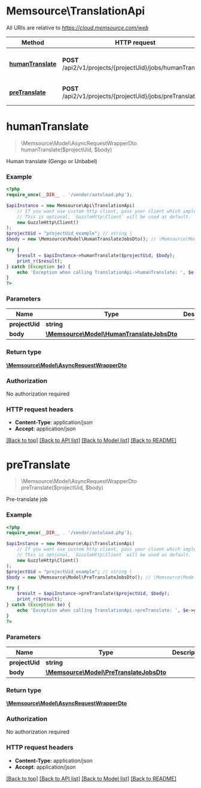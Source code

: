 # Memsource\TranslationApi

All URIs are relative to *https://cloud.memsource.com/web*

Method | HTTP request | Description
------------- | ------------- | -------------
[**humanTranslate**](TranslationApi.md#humanTranslate) | **POST** /api2/v1/projects/{projectUid}/jobs/humanTranslate | Human translate (Gengo or Unbabel)
[**preTranslate**](TranslationApi.md#preTranslate) | **POST** /api2/v1/projects/{projectUid}/jobs/preTranslate | Pre-translate job


# **humanTranslate**
> \Memsource\Model\AsyncRequestWrapperDto humanTranslate($projectUid, $body)

Human translate (Gengo or Unbabel)



### Example
```php
<?php
require_once(__DIR__ . '/vendor/autoload.php');

$apiInstance = new Memsource\Api\TranslationApi(
    // If you want use custom http client, pass your client which implements `GuzzleHttp\ClientInterface`.
    // This is optional, `GuzzleHttp\Client` will be used as default.
    new GuzzleHttp\Client()
);
$projectUid = "projectUid_example"; // string | 
$body = new \Memsource\Model\HumanTranslateJobsDto(); // \Memsource\Model\HumanTranslateJobsDto | 

try {
    $result = $apiInstance->humanTranslate($projectUid, $body);
    print_r($result);
} catch (Exception $e) {
    echo 'Exception when calling TranslationApi->humanTranslate: ', $e->getMessage(), PHP_EOL;
}
?>
```

### Parameters

Name | Type | Description  | Notes
------------- | ------------- | ------------- | -------------
 **projectUid** | **string**|  |
 **body** | [**\Memsource\Model\HumanTranslateJobsDto**](../Model/HumanTranslateJobsDto.md)|  | [optional]

### Return type

[**\Memsource\Model\AsyncRequestWrapperDto**](../Model/AsyncRequestWrapperDto.md)

### Authorization

No authorization required

### HTTP request headers

 - **Content-Type**: application/json
 - **Accept**: application/json

[[Back to top]](#) [[Back to API list]](../../README.md#documentation-for-api-endpoints) [[Back to Model list]](../../README.md#documentation-for-models) [[Back to README]](../../README.md)

# **preTranslate**
> \Memsource\Model\AsyncRequestWrapperDto preTranslate($projectUid, $body)

Pre-translate job



### Example
```php
<?php
require_once(__DIR__ . '/vendor/autoload.php');

$apiInstance = new Memsource\Api\TranslationApi(
    // If you want use custom http client, pass your client which implements `GuzzleHttp\ClientInterface`.
    // This is optional, `GuzzleHttp\Client` will be used as default.
    new GuzzleHttp\Client()
);
$projectUid = "projectUid_example"; // string | 
$body = new \Memsource\Model\PreTranslateJobsDto(); // \Memsource\Model\PreTranslateJobsDto | 

try {
    $result = $apiInstance->preTranslate($projectUid, $body);
    print_r($result);
} catch (Exception $e) {
    echo 'Exception when calling TranslationApi->preTranslate: ', $e->getMessage(), PHP_EOL;
}
?>
```

### Parameters

Name | Type | Description  | Notes
------------- | ------------- | ------------- | -------------
 **projectUid** | **string**|  |
 **body** | [**\Memsource\Model\PreTranslateJobsDto**](../Model/PreTranslateJobsDto.md)|  | [optional]

### Return type

[**\Memsource\Model\AsyncRequestWrapperDto**](../Model/AsyncRequestWrapperDto.md)

### Authorization

No authorization required

### HTTP request headers

 - **Content-Type**: application/json
 - **Accept**: application/json

[[Back to top]](#) [[Back to API list]](../../README.md#documentation-for-api-endpoints) [[Back to Model list]](../../README.md#documentation-for-models) [[Back to README]](../../README.md)

